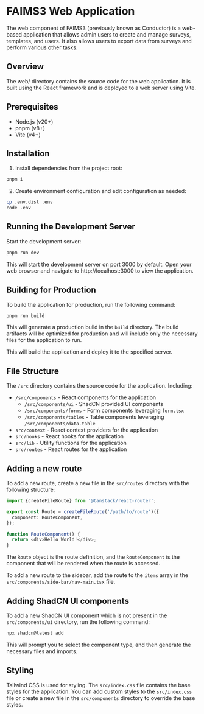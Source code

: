 # FAIMS3 Web Application

The web component of FAIMS3 (previously known as Conductor) is a web-based application that allows admin users to create and manage surveys, templates, and users. It also allows users to export data from surveys and perform various other tasks.

## Overview

The web/ directory contains the source code for the web application. It is built using the React framework and is deployed to a web server using Vite.

## Prerequisites

- Node.js (v20+)
- pnpm (v8+)
- Vite (v4+)

## Installation

1. Install dependencies from the project root:

```bash
pnpm i
```

2. Create environment configuration and edit configuration as needed:

```bash
cp .env.dist .env
code .env
```

## Running the Development Server

Start the development server:

```bash
pnpm run dev
```

This will start the development server on port 3000 by default. Open your web browser and navigate to http://localhost:3000 to view the application.

## Building for Production

To build the application for production, run the following command:

```bash
pnpm run build
```

This will generate a production build in the `build` directory. The build artifacts will be optimized for production and will include only the necessary files for the application to run.

This will build the application and deploy it to the specified server.

## File Structure

The `/src` directory contains the source code for the application. Including:

- `/src/components` - React components for the application
  - `/src/components/ui` - ShadCN provided UI components
  - `/src/components/forms` - Form components leveraging `form.tsx`
  - `/src/components/tables` - Table components leveraging `/src/components/data-table`
- `src/context` - React context providers for the application
- `src/hooks` - React hooks for the application
- `src/lib` - Utility functions for the application
- `src/routes` - React routes for the application

## Adding a new route

To add a new route, create a new file in the `src/routes` directory with the following structure:

```typescript
import {createFileRoute} from '@tanstack/react-router';

export const Route = createFileRoute('/path/to/route')({
  component: RouteComponent,
});

function RouteComponent() {
  return <div>Hello World!</div>;
}
```

The `Route` object is the route definition, and the `RouteComponent` is the component that will be rendered when the route is accessed.

To add a new route to the sidebar, add the route to the `items` array in the `src/components/side-bar/nav-main.tsx` file.

## Adding ShadCN UI components

To add a new ShadCN UI component which is not present in the `src/components/ui` directory, run the following command:

```bash
npx shadcn@latest add
```

This will prompt you to select the component type, and then generate the necessary files and imports.

## Styling

Tailwind CSS is used for styling. The `src/index.css` file contains the base styles for the application. You can add custom styles to the `src/index.css` file or create a new file in the `src/components` directory to override the base styles.
